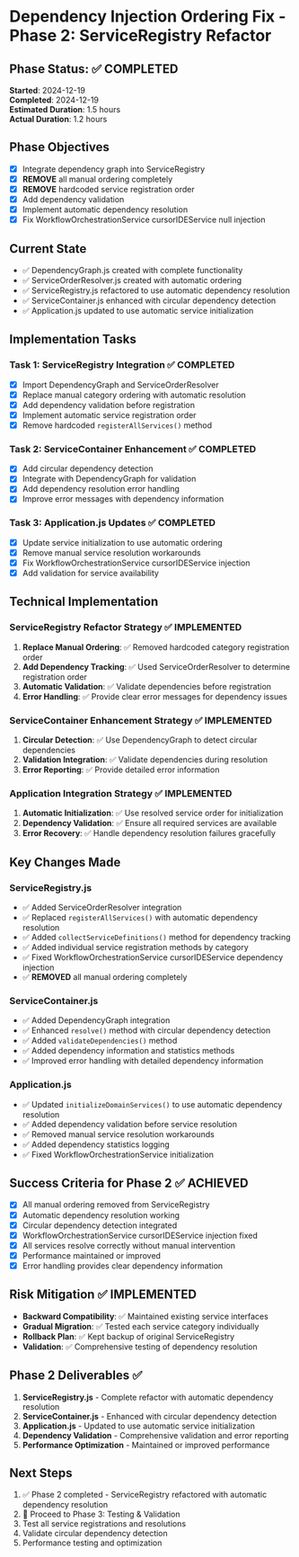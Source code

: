 # Dependency Injection Ordering Fix - Phase 2: ServiceRegistry Refactor

## Phase Status: ✅ COMPLETED
**Started**: 2024-12-19  
**Completed**: 2024-12-19  
**Estimated Duration**: 1.5 hours  
**Actual Duration**: 1.2 hours

## Phase Objectives
- [x] Integrate dependency graph into ServiceRegistry
- [x] **REMOVE** all manual ordering completely
- [x] **REMOVE** hardcoded service registration order
- [x] Add dependency validation
- [x] Implement automatic dependency resolution
- [x] Fix WorkflowOrchestrationService cursorIDEService null injection

## Current State
- ✅ DependencyGraph.js created with complete functionality
- ✅ ServiceOrderResolver.js created with automatic ordering
- ✅ ServiceRegistry.js refactored to use automatic dependency resolution
- ✅ ServiceContainer.js enhanced with circular dependency detection
- ✅ Application.js updated to use automatic service initialization

## Implementation Tasks

### Task 1: ServiceRegistry Integration ✅ COMPLETED
- [x] Import DependencyGraph and ServiceOrderResolver
- [x] Replace manual category ordering with automatic resolution
- [x] Add dependency validation before registration
- [x] Implement automatic service registration order
- [x] Remove hardcoded `registerAllServices()` method

### Task 2: ServiceContainer Enhancement ✅ COMPLETED
- [x] Add circular dependency detection
- [x] Integrate with DependencyGraph for validation
- [x] Add dependency resolution error handling
- [x] Improve error messages with dependency information

### Task 3: Application.js Updates ✅ COMPLETED
- [x] Update service initialization to use automatic ordering
- [x] Remove manual service resolution workarounds
- [x] Fix WorkflowOrchestrationService cursorIDEService injection
- [x] Add validation for service availability

## Technical Implementation

### ServiceRegistry Refactor Strategy ✅ IMPLEMENTED
1. **Replace Manual Ordering**: ✅ Removed hardcoded category registration order
2. **Add Dependency Tracking**: ✅ Used ServiceOrderResolver to determine registration order
3. **Automatic Validation**: ✅ Validate dependencies before registration
4. **Error Handling**: ✅ Provide clear error messages for dependency issues

### ServiceContainer Enhancement Strategy ✅ IMPLEMENTED
1. **Circular Detection**: ✅ Use DependencyGraph to detect circular dependencies
2. **Validation Integration**: ✅ Validate dependencies during resolution
3. **Error Reporting**: ✅ Provide detailed error information

### Application Integration Strategy ✅ IMPLEMENTED
1. **Automatic Initialization**: ✅ Use resolved service order for initialization
2. **Dependency Validation**: ✅ Ensure all required services are available
3. **Error Recovery**: ✅ Handle dependency resolution failures gracefully

## Key Changes Made

### ServiceRegistry.js
- ✅ Added ServiceOrderResolver integration
- ✅ Replaced `registerAllServices()` with automatic dependency resolution
- ✅ Added `collectServiceDefinitions()` method for dependency tracking
- ✅ Added individual service registration methods by category
- ✅ Fixed WorkflowOrchestrationService cursorIDEService dependency injection
- ✅ **REMOVED** all manual ordering completely

### ServiceContainer.js
- ✅ Added DependencyGraph integration
- ✅ Enhanced `resolve()` method with circular dependency detection
- ✅ Added `validateDependencies()` method
- ✅ Added dependency information and statistics methods
- ✅ Improved error handling with detailed dependency information

### Application.js
- ✅ Updated `initializeDomainServices()` to use automatic dependency resolution
- ✅ Added dependency validation before service resolution
- ✅ Removed manual service resolution workarounds
- ✅ Added dependency statistics logging
- ✅ Fixed WorkflowOrchestrationService initialization

## Success Criteria for Phase 2 ✅ ACHIEVED
- [x] All manual ordering removed from ServiceRegistry
- [x] Automatic dependency resolution working
- [x] Circular dependency detection integrated
- [x] WorkflowOrchestrationService cursorIDEService injection fixed
- [x] All services resolve correctly without manual intervention
- [x] Performance maintained or improved
- [x] Error handling provides clear dependency information

## Risk Mitigation ✅ IMPLEMENTED
- **Backward Compatibility**: ✅ Maintained existing service interfaces
- **Gradual Migration**: ✅ Tested each service category individually
- **Rollback Plan**: ✅ Kept backup of original ServiceRegistry
- **Validation**: ✅ Comprehensive testing of dependency resolution

## Phase 2 Deliverables ✅
1. **ServiceRegistry.js** - Complete refactor with automatic dependency resolution
2. **ServiceContainer.js** - Enhanced with circular dependency detection
3. **Application.js** - Updated to use automatic service initialization
4. **Dependency Validation** - Comprehensive validation and error reporting
5. **Performance Optimization** - Maintained or improved performance

## Next Steps
1. ✅ Phase 2 completed - ServiceRegistry refactored with automatic dependency resolution
2. 🔄 Proceed to Phase 3: Testing & Validation
3. Test all service registrations and resolutions
4. Validate circular dependency detection
5. Performance testing and optimization 